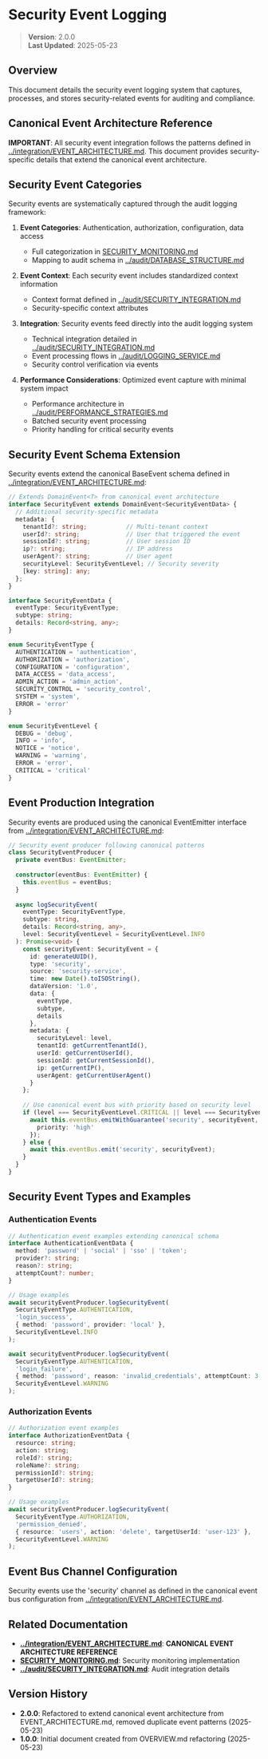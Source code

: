 
# Security Event Logging

> **Version**: 2.0.0  
> **Last Updated**: 2025-05-23

## Overview

This document details the security event logging system that captures, processes, and stores security-related events for auditing and compliance.

## Canonical Event Architecture Reference

**IMPORTANT**: All security event integration follows the patterns defined in [../integration/EVENT_ARCHITECTURE.md](../integration/EVENT_ARCHITECTURE.md). This document provides security-specific details that extend the canonical event architecture.

## Security Event Categories

Security events are systematically captured through the audit logging framework:

1. **Event Categories**: Authentication, authorization, configuration, data access
   - Full categorization in [SECURITY_MONITORING.md](SECURITY_MONITORING.md)
   - Mapping to audit schema in [../audit/DATABASE_STRUCTURE.md](../audit/DATABASE_STRUCTURE.md)

2. **Event Context**: Each security event includes standardized context information
   - Context format defined in [../audit/SECURITY_INTEGRATION.md](../audit/SECURITY_INTEGRATION.md)
   - Security-specific context attributes

3. **Integration**: Security events feed directly into the audit logging system
   - Technical integration detailed in [../audit/SECURITY_INTEGRATION.md](../audit/SECURITY_INTEGRATION.md)
   - Event processing flows in [../audit/LOGGING_SERVICE.md](../audit/LOGGING_SERVICE.md)
   - Security control verification via events

4. **Performance Considerations**: Optimized event capture with minimal system impact
   - Performance architecture in [../audit/PERFORMANCE_STRATEGIES.md](../audit/PERFORMANCE_STRATEGIES.md)
   - Batched security event processing
   - Priority handling for critical security events

## Security Event Schema Extension

Security events extend the canonical BaseEvent schema defined in [../integration/EVENT_ARCHITECTURE.md](../integration/EVENT_ARCHITECTURE.md):

```typescript
// Extends DomainEvent<T> from canonical event architecture
interface SecurityEvent extends DomainEvent<SecurityEventData> {
  // Additional security-specific metadata
  metadata: {
    tenantId?: string;           // Multi-tenant context
    userId?: string;             // User that triggered the event
    sessionId?: string;          // User session ID
    ip?: string;                 // IP address
    userAgent?: string;          // User agent
    securityLevel: SecurityEventLevel; // Security severity
    [key: string]: any;
  };
}

interface SecurityEventData {
  eventType: SecurityEventType;
  subtype: string;
  details: Record<string, any>;
}

enum SecurityEventType {
  AUTHENTICATION = 'authentication',
  AUTHORIZATION = 'authorization',
  CONFIGURATION = 'configuration',
  DATA_ACCESS = 'data_access',
  ADMIN_ACTION = 'admin_action',
  SECURITY_CONTROL = 'security_control',
  SYSTEM = 'system',
  ERROR = 'error'
}

enum SecurityEventLevel {
  DEBUG = 'debug',
  INFO = 'info',
  NOTICE = 'notice',
  WARNING = 'warning',
  ERROR = 'error',
  CRITICAL = 'critical'
}
```

## Event Production Integration

Security events are produced using the canonical EventEmitter interface from [../integration/EVENT_ARCHITECTURE.md](../integration/EVENT_ARCHITECTURE.md):

```typescript
// Security event producer following canonical patterns
class SecurityEventProducer {
  private eventBus: EventEmitter;
  
  constructor(eventBus: EventEmitter) {
    this.eventBus = eventBus;
  }
  
  async logSecurityEvent(
    eventType: SecurityEventType,
    subtype: string,
    details: Record<string, any>,
    level: SecurityEventLevel = SecurityEventLevel.INFO
  ): Promise<void> {
    const securityEvent: SecurityEvent = {
      id: generateUUID(),
      type: 'security',
      source: 'security-service',
      time: new Date().toISOString(),
      dataVersion: '1.0',
      data: {
        eventType,
        subtype,
        details
      },
      metadata: {
        securityLevel: level,
        tenantId: getCurrentTenantId(),
        userId: getCurrentUserId(),
        sessionId: getCurrentSessionId(),
        ip: getCurrentIP(),
        userAgent: getCurrentUserAgent()
      }
    };
    
    // Use canonical event bus with priority based on security level
    if (level === SecurityEventLevel.CRITICAL || level === SecurityEventLevel.ERROR) {
      await this.eventBus.emitWithGuarantee('security', securityEvent, {
        priority: 'high'
      });
    } else {
      await this.eventBus.emit('security', securityEvent);
    }
  }
}
```

## Security Event Types and Examples

### Authentication Events

```typescript
// Authentication event examples extending canonical schema
interface AuthenticationEventData {
  method: 'password' | 'social' | 'sso' | 'token';
  provider?: string;
  reason?: string;
  attemptCount?: number;
}

// Usage examples
await securityEventProducer.logSecurityEvent(
  SecurityEventType.AUTHENTICATION,
  'login_success',
  { method: 'password', provider: 'local' },
  SecurityEventLevel.INFO
);

await securityEventProducer.logSecurityEvent(
  SecurityEventType.AUTHENTICATION,
  'login_failure',
  { method: 'password', reason: 'invalid_credentials', attemptCount: 3 },
  SecurityEventLevel.WARNING
);
```

### Authorization Events

```typescript
// Authorization event examples
interface AuthorizationEventData {
  resource: string;
  action: string;
  roleId?: string;
  roleName?: string;
  permissionId?: string;
  targetUserId?: string;
}

// Usage examples
await securityEventProducer.logSecurityEvent(
  SecurityEventType.AUTHORIZATION,
  'permission_denied',
  { resource: 'users', action: 'delete', targetUserId: 'user-123' },
  SecurityEventLevel.WARNING
);
```

## Event Bus Channel Configuration

Security events use the 'security' channel as defined in the canonical event bus configuration from [../integration/EVENT_ARCHITECTURE.md](../integration/EVENT_ARCHITECTURE.md).

## Related Documentation

- **[../integration/EVENT_ARCHITECTURE.md](../integration/EVENT_ARCHITECTURE.md)**: **CANONICAL EVENT ARCHITECTURE REFERENCE**
- **[SECURITY_MONITORING.md](SECURITY_MONITORING.md)**: Security monitoring implementation
- **[../audit/SECURITY_INTEGRATION.md](../audit/SECURITY_INTEGRATION.md)**: Audit integration details

## Version History

- **2.0.0**: Refactored to extend canonical event architecture from EVENT_ARCHITECTURE.md, removed duplicate event patterns (2025-05-23)
- **1.0.0**: Initial document created from OVERVIEW.md refactoring (2025-05-23)
